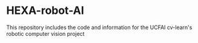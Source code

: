 # HEXA-robot-AI
This repository includes the code and information for the UCFAI cv-learn's robotic computer vision project
